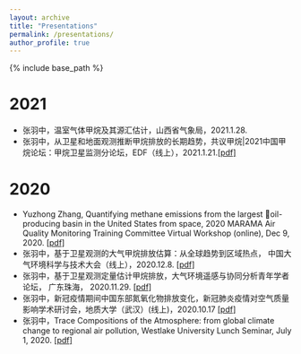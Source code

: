 ```yaml
---
layout: archive
title: "Presentations"
permalink: /presentations/
author_profile: true
---
```

{% include base_path %}

2021
====
* 张羽中，温室气体甲烷及其源汇估计，山西省气象局，2021.1.28.
* 张羽中，从卫星和地面观测推断甲烷排放的长期趋势，共议甲烷|2021中国甲烷论坛：甲烷卫星监测分论坛，EDF（线上），2021.1.21.[[pdf]](/files/presentations/2021-edf-seminar.pdf)

2020
=====
* Yuzhong Zhang, Quantifying methane emissions from the largest oil-producing basin in the United States from space, 2020 MARAMA Air Quality Monitoring Training Committee Virtual Workshop (online), Dec 9, 2020. [[pdf]](/files/presentations/2020-MARAMA-PermianBasin.pdf)
* 张羽中，基于卫星观测的大气甲烷排放估算：从全球趋势到区域热点， 中国大气环境科学与技术大会（线上），2020.12.8. [[pdf]](/files/presentations/2020-ch4inv-20201208.pdf)
* 张羽中，基于卫星观测定量估计甲烷排放，大气环境遥感与协同分析青年学者论坛， 广东珠海， 2020.11.29. [[pdf]](/files/presentations/2020-Zhuhai-ch4Inversion.pdf)
* 张羽中，新冠疫情期间中国东部氮氧化物排放变化，新冠肺炎疫情对空气质量影响学术研讨会，地质大学（武汉）(线上)，2020.10.17 [[pdf]](/files/presentations/2020-covid.pdf)
* 张羽中，Trace Compositions of the Atmosphere: from global climate change to regional air pollution, Westlake University Lunch Seminar, July 1, 2020. [[pdf]](/files/presentations/2020-lunchSeminar.pdf)
